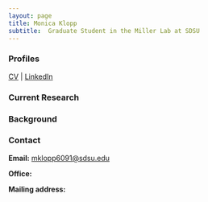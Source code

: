 ```yaml
---
layout: page
title: Monica Klopp
subtitle:  Graduate Student in the Miller Lab at SDSU
---
```


### Profiles
[CV]() | [LinkedIn]()


### Current Research


### Background


### Contact
 **Email:** [mklopp6091@sdsu.edu](mailto:mklopp6091@sdsu.edu)  

 **Office:**

 **Mailing address:**
